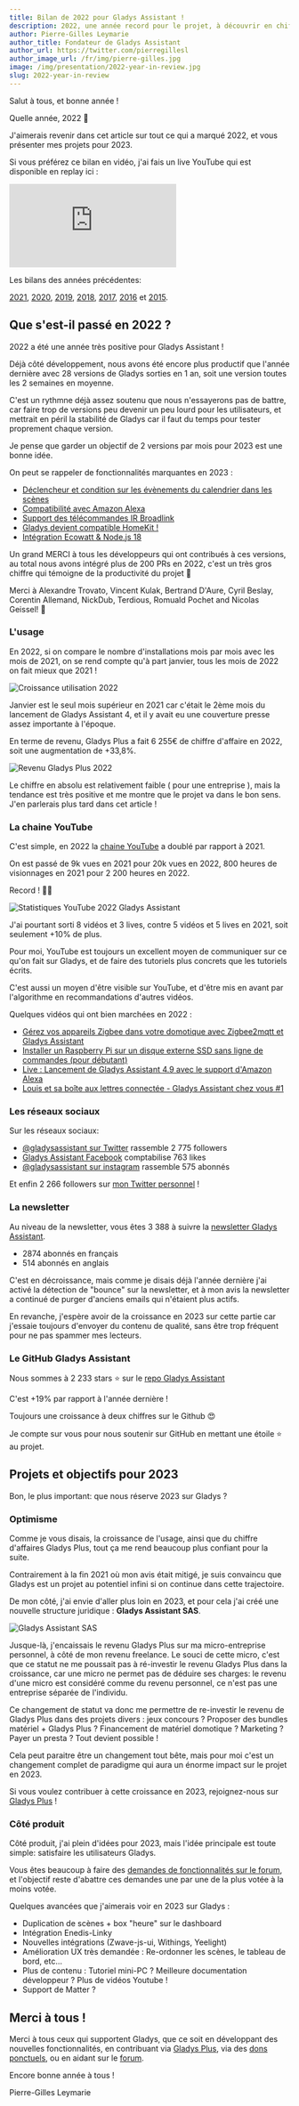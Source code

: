 ```yaml
---
title: Bilan de 2022 pour Gladys Assistant !
description: 2022, une année record pour le projet, à découvrir en chiffre dans cet article
author: Pierre-Gilles Leymarie
author_title: Fondateur de Gladys Assistant
author_url: https://twitter.com/pierregillesl
author_image_url: /fr/img/pierre-gilles.jpg
image: /img/presentation/2022-year-in-review.jpg
slug: 2022-year-in-review
---
```


Salut à tous, et bonne année !

Quelle année, 2022 🤩

J'aimerais revenir dans cet article sur tout ce qui a marqué 2022, et vous présenter mes projets pour 2023.

Si vous préférez ce bilan en vidéo, j'ai fais un live YouTube qui est disponible en replay ici :

<div class="videoContainer">
    <iframe  class="video"  src="https://www.youtube.com/embed/l2E1wNF-Mtw" title="YouTube video player" frameborder="0" allow="accelerometer; autoplay; clipboard-write; encrypted-media; gyroscope; picture-in-picture; web-share" allowfullscreen></iframe>
</div>

Les bilans des années précédentes:

[2021](/fr/blog/2021-year-in-review), [2020](/fr/blog/bilan-2020-gladys-assistant), [2019](/fr/blog/bilan-2019-gladys-assistant), [2018](/fr/blog/bilan-2018-pour-gladys-assistant), [2017](/fr/blog/bilan-gladys-2017), [2016](/fr/blog/bilan-annee-2016) et [2015](/fr/blog/bilan-2015-et-projets-pour-2016).

<!--truncate-->

## Que s'est-il passé en 2022 ?

2022 a été une année très positive pour Gladys Assistant !

Déjà côté développement, nous avons été encore plus productif que l'année dernière avec 28 versions de Gladys sorties en 1 an, soit une version toutes les 2 semaines en moyenne.

C'est un rythmne déjà assez soutenu que nous n'essayerons pas de battre, car faire trop de versions peu devenir un peu lourd pour les utilisateurs, et mettrait en péril la stabilité de Gladys car il faut du temps pour tester proprement chaque version.

Je pense que garder un objectif de 2 versions par mois pour 2023 est une bonne idée.

On peut se rappeler de fonctionnalités marquantes en 2023 :

- [Déclencheur et condition sur les évènements du calendrier dans les scènes](/fr/blog/gladys-assistant-4-8-with-calendar-in-scenes/)
- [Compatibilité avec Amazon Alexa](/fr/blog/gladys-assistant-4-9-with-alexa-integration/)
- [Support des télécommandes IR Broadlink](/fr/blog/gladys-assistant-4-10-broadlink-and-performances/)
- [Gladys devient compatible HomeKit !](/fr/blog/gladys-assistant-4-12-homekit/)
- [Intégration Ecowatt & Node.js 18](/fr/blog/gladys-assistant-4-13-ecowatt/)

Un grand MERCI à tous les développeurs qui ont contribués à ces versions, au total nous avons intégré plus de 200 PRs en 2022, c'est un très gros chiffre qui témoigne de la productivité du projet 🎉

Merci à Alexandre Trovato, Vincent Kulak, Bertrand D'Aure, Cyril Beslay, Corentin Allemand, NickDub, Terdious, Romuald Pochet and Nicolas Geissel! 🙏

### L'usage

En 2022, si on compare le nombre d'installations mois par mois avec les mois de 2021, on se rend compte qu'à part janvier, tous les mois de 2022 on fait mieux que 2021 !

![Croissance utilisation 2022](../../../static/img/articles/fr/year-in-review-2022/gladys-usage-2022.jpg)

Janvier est le seul mois supérieur en 2021 car c'était le 2ème mois du lancement de Gladys Assistant 4, et il y avait eu une couverture presse assez importante à l'époque.

En terme de revenu, Gladys Plus a fait 6 255€ de chiffre d'affaire en 2022, soit une augmentation de +33,8%.

![Revenu Gladys Plus 2022](../../../static/img/articles/fr/year-in-review-2022/gladys-plus-revenue-2022.jpg)

Le chiffre en absolu est relativement faible ( pour une entreprise ), mais la tendance est très positive et me montre que le projet va dans le bon sens. J'en parlerais plus tard dans cet article !

### La chaine YouTube

C'est simple, en 2022 la [chaine YouTube](https://www.youtube.com/@GladysAssistant) a doublé par rapport à 2021.

On est passé de 9k vues en 2021 pour 20k vues en 2022, 800 heures de visionnages en 2021 pour 2 200 heures en 2022.

Record ! 🚀🚀

![Statistiques YouTube 2022 Gladys Assistant](../../../static/img/articles/fr/year-in-review-2022/youtube-stats-2022.jpg)

J'ai pourtant sorti 8 vidéos et 3 lives, contre 5 vidéos et 5 lives en 2021, soit seulement +10% de plus.

Pour moi, YouTube est toujours un excellent moyen de communiquer sur ce qu'on fait sur Gladys, et de faire des tutoriels plus concrets que les tutoriels écrits.

C'est aussi un moyen d'être visible sur YouTube, et d'être mis en avant par l'algorithme en recommandations d'autres vidéos.

Quelques vidéos qui ont bien marchées en 2022 :

- [Gérez vos appareils Zigbee dans votre domotique avec Zigbee2mqtt et Gladys Assistant](https://youtu.be/ALW3uDB9P0s)
- [Installer un Raspberry Pi sur un disque externe SSD sans ligne de commandes (pour débutant)](https://youtu.be/Zn7imzI0oYU)
- [Live : Lancement de Gladys Assistant 4.9 avec le support d'Amazon Alexa](https://youtu.be/Da_AQSQedFg)
- [Louis et sa boîte aux lettres connectée - Gladys Assistant chez vous #1](https://youtu.be/XXanY-SP_5w)

### Les réseaux sociaux

Sur les réseaux sociaux:

- [@gladysassistant sur Twitter](https://twitter.com/gladysassistant) rassemble 2 775 followers
- [Gladys Assistant Facebook](https://www.facebook.com/gladysassistant) comptabilise 763 likes
- [@gladysassistant sur instagram](https://www.instagram.com/gladysassistant) rassemble 575 abonnés

Et enfin 2 266 followers sur [mon Twitter personnel](https://twitter.com/pierregillesl) !

### La newsletter

Au niveau de la newsletter, vous êtes 3 388 à suivre la [newsletter Gladys Assistant](https://email-list.gladysassistant.com/subscription/1mXJoEWEl).

- 2874 abonnés en français
- 514 abonnés en anglais

C'est en décroissance, mais comme je disais déjà l'année dernière j'ai activé la détection de "bounce" sur la newsletter, et à mon avis la newsletter a continué de purger d'anciens emails qui n'étaient plus actifs.

En revanche, j'espère avoir de la croissance en 2023 sur cette partie car j'essaie toujours d'envoyer du contenu de qualité, sans être trop fréquent pour ne pas spammer mes lecteurs.

### Le GitHub Gladys Assistant

Nous sommes à 2 233 stars ⭐ sur le [repo Gladys Assistant](https://github.com/GladysAssistant/Gladys)

C'est +19% par rapport à l'année dernière !

Toujours une croissance à deux chiffres sur le Github 😍

Je compte sur vous pour nous soutenir sur GitHub en mettant une étoile ⭐ au projet.

## Projets et objectifs pour 2023

Bon, le plus important: que nous réserve 2023 sur Gladys ?

### Optimisme

Comme je vous disais, la croissance de l'usage, ainsi que du chiffre d'affaires Gladys Plus, tout ça me rend beaucoup plus confiant pour la suite.

Contrairement à la fin 2021 où mon avis était mitigé, je suis convaincu que Gladys est un projet au potentiel infini si on continue dans cette trajectoire.

De mon côté, j'ai envie d'aller plus loin en 2023, et pour cela j'ai créé une nouvelle structure juridique : **Gladys Assistant SAS**.

![Gladys Assistant SAS](../../../static/img/articles/fr/year-in-review-2022/gladys-assistant-sas.jpg)

Jusque-là, j'encaissais le revenu Gladys Plus sur ma micro-entreprise personnel, à côté de mon revenu freelance. Le souci de cette micro, c'est que ce statut ne me poussait pas à ré-investir le revenu Gladys Plus dans la croissance, car une micro ne permet pas de déduire ses charges: le revenu d'une micro est considéré comme du revenu personnel, ce n'est pas une entreprise séparée de l'individu.

Ce changement de statut va donc me permettre de re-investir le revenu de Gladys Plus dans des projets divers : jeux concours ? Proposer des bundles matériel + Gladys Plus ? Financement de matériel domotique ? Marketing ? Payer un presta ? Tout devient possible !

Cela peut paraitre être un changement tout bête, mais pour moi c'est un changement complet de paradigme qui aura un énorme impact sur le projet en 2023.

Si vous voulez contribuer à cette croissance en 2023, rejoignez-nous sur [Gladys Plus](/fr/plus) !

### Côté produit

Côté produit, j'ai plein d'idées pour 2023, mais l'idée principale est toute simple: satisfaire les utilisateurs Gladys.

Vous êtes beaucoup à faire des [demandes de fonctionnalités sur le forum](https://community.gladysassistant.com/c/feature-requests/43/l/latest?order=votes), et l'objectif reste d'abattre ces demandes une par une de la plus votée à la moins votée.

Quelques avancées que j'aimerais voir en 2023 sur Gladys :

- Duplication de scènes + box "heure" sur le dashboard
- Intégration Enedis-Linky
- Nouvelles intégrations (Zwave-js-ui, Withings, Yeelight)
- Amélioration UX très demandée : Re-ordonner les scènes, le tableau de bord, etc...
- Plus de contenu : Tutoriel mini-PC ? Meilleure documentation développeur ? Plus de vidéos Youtube !
- Support de Matter ?

## Merci à tous !

Merci à tous ceux qui supportent Gladys, que ce soit en développant des nouvelles fonctionnalités, en contribuant via [Gladys Plus](/fr/plus/), via des [dons ponctuels](https://www.buymeacoffee.com/gladysassistant), ou en aidant sur le [forum](https://community.gladysassistant.com/).

Encore bonne année à tous !

Pierre-Gilles Leymarie
